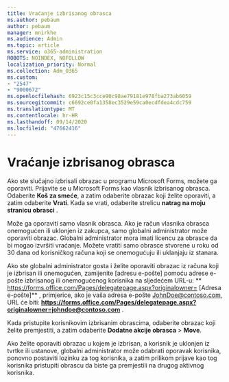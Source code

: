 ```yaml
---
title: Vraćanje izbrisanog obrasca
ms.author: pebaum
author: pebaum
manager: mnirkhe
ms.audience: Admin
ms.topic: article
ms.service: o365-administration
ROBOTS: NOINDEX, NOFOLLOW
localization_priority: Normal
ms.collection: Adm_O365
ms.custom:
- "2547"
- "9000672"
ms.openlocfilehash: 6923c15c3cce90c98ae79181e978fba273ab6059
ms.sourcegitcommit: c6692ce0fa1358ec3529e59ca0ecdfdea4cdc759
ms.translationtype: MT
ms.contentlocale: hr-HR
ms.lasthandoff: 09/14/2020
ms.locfileid: "47662416"
---
```

# <a name="restore-a-deleted-form"></a>Vraćanje izbrisanog obrasca

Ako ste slučajno izbrisali obrazac u programu Microsoft Forms, možete ga oporaviti. Prijavite se u Microsoft Forms kao vlasnik izbrisanog obrasca. Odaberite **Koš za smeće**, a zatim odaberite obrazac koji želite oporaviti, a zatim odaberite **Vrati**. Kada se vrati, odaberite strelicu **natrag na moju stranicu obrasci** .

Može ga oporaviti samo vlasnik obrasca. Ako je račun vlasnika obrasca onemogućen ili uklonjen iz zakupca, samo globalni administrator može oporaviti obrazac. Globalni administrator mora imati licencu za obrasce da bi mogao izvršiti vraćanje. Možete vratiti samo obrasce stvorene u roku od 30 dana od korisničkog računa koji se onemogućuju ili uklanjaju iz stanara.

Ako ste globalni administrator gosta i želite oporaviti obrazac iz računa koji je izbrisan ili onemogućen, zamijenite [adresu e-pošte] pomoću adrese e-pošte izbrisanog ili onemogućenog korisnika na sljedećem URL-u: ** https://forms.office.com/Pages/delegatepage.aspx?originalowner= [Adresa e-pošte]** , primjerice, ako je vaša adresa e-pošte JohnDoe@contoso.com, URL će biti: **https://forms.office.com/Pages/delegatepage.aspx?originalowner=johndoe@contoso.com** . 

Kada pristupite korisnikovim izbrisanim obrascima, odaberite obrazac koji želite premjestiti, a zatim odaberite **Dodatne akcije obrasca**  >  **Move**.

Ako želite oporaviti obrazac u kojem je izbrisan, a korisnik je uklonjen iz tvrtke ili ustanove, globalni administrator može odabrati oporavak korisnika, ponovno postaviti lozinku za tog korisnika, a zatim prilikom prijave kao tog korisnika pristupiti obrascu da biste ga premjestili na drugog aktivnog korisnika. 